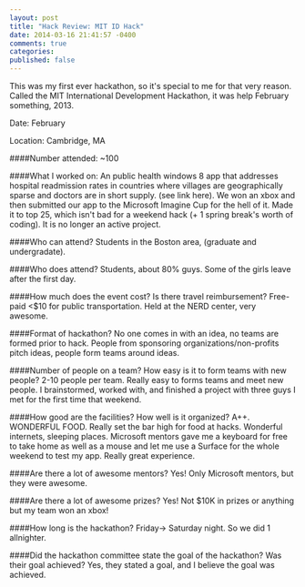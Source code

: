 ```yaml
---
layout: post
title: "Hack Review: MIT ID Hack"
date: 2014-03-16 21:41:57 -0400
comments: true
categories: 
published: false
---
```


This was my first ever hackathon, so it's special to me for that very reason. Called the MIT International Development Hackathon, it was help February something, 2013. 

Date: February

Location: Cambridge, MA

####Number attended: ~100

####What I worked on: 
An public health windows 8 app that addresses hospital readmission rates in countries where villages are geographically sparse and doctors are in short supply. (see link here). We won an xbox and then submitted our app to the Microsoft Imagine Cup for the hell of it. Made it to top 25, which isn't bad for a weekend hack (+ 1 spring break's worth of coding). It is no longer an active project. 

####Who can attend? 
Students in the Boston area, (graduate and undergradate). 

####Who does attend?
Students, about 80% guys. Some of the girls leave after the first day. 

####How much does the event cost? Is there travel reimbursement?
Free- paid <$10 for public transportation. Held at the NERD center, very awesome. 

####Format of hackathon?
No one comes in with an idea, no teams are formed prior to hack. People from sponsoring organizations/non-profits pitch ideas, people form teams around ideas. 

####Number of people on a team? How easy is it to form teams with new people? 
2-10 people per team. Really easy to forms teams and meet new people. I brainstormed, worked with, and finished a project with three guys I met for the first time that weekend. 
 
####How good are the facilities? How well is it organized?
A++. WONDERFUL FOOD. Really set the bar high for food at hacks. Wonderful internets, sleeping places. Microsoft mentors gave me a keyboard for free to take home as well as a mouse and let me use a Surface for the whole weekend to test my app. Really great experience. 

####Are there a lot of awesome mentors? 
Yes! Only Microsoft mentors, but they were awesome. 

####Are there a lot of awesome prizes?
Yes! Not $10K in prizes or anything but my team won an xbox!

####How long is the hackathon?
Friday-> Saturday night. So we did 1 allnighter. 

####Did the hackathon committee state the goal of the hackathon? Was their goal achieved? 
Yes, they stated a goal, and I believe the goal was achieved. 